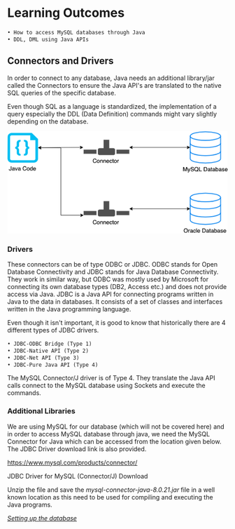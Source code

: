 # Learning Outcomes

	• How to access MySQL databases through Java
	• DDL, DML using Java APIs


## Connectors and Drivers

In order to connect to any database, Java needs an additional library/jar called the Connectors to ensure the Java API's are translated to the native SQL queries of the specific database. 

Even though SQL as a language is standardized, the implementation of a query especially the DDL (Data Definition) commands might vary slightly depending on the database.

![Connectors and Databases](https://github.com/rama-swuni/sqlprogramming/blob/main/sqlprog1.png "")

 

### Drivers

These connectors can be of type ODBC or JDBC. ODBC stands for Open Database Connectivity and JDBC stands for Java Database Connectivity. They work in similar way, but ODBC was mostly used by Microsoft for connecting its own database types (DB2, Access etc.) and does not provide access via Java. JDBC is a Java API for connecting programs written in Java to the data in databases. It consists of a set of classes and interfaces written in the Java programming language. 

Even though it isn't important, it is good to know that historically there are 4 different types of JDBC drivers. 

	• JDBC-ODBC Bridge (Type 1)
	• JDBC-Native API (Type 2)
	• JDBC-Net API (Type 3)
	• JDBC-Pure Java API (Type 4) 
	
The MySQL Connector/J driver is of Type 4. They translate the Java API calls connect to the MySQL database using Sockets and execute the commands.

### Additional Libraries 

We are using MySQL for our database (which will not be covered here) and in order to access MySQL database through java, we need the MySQL Connector for Java which can be accessed from the location given below. The JDBC Driver download link is also provided.

https://www.mysql.com/products/connector/

JDBC Driver for MySQL (Connector/J)	Download

Unzip the file and save the *mysql-connector-java-8.0.21.jar* file in a well known location as this need to be used for compiling and executing the Java programs.


*[Setting up the database](settingup.md)*
